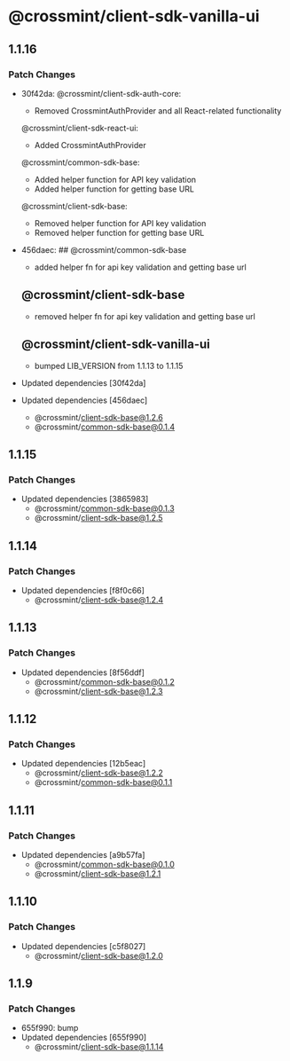 # @crossmint/client-sdk-vanilla-ui

## 1.1.16

### Patch Changes

-   30f42da: @crossmint/client-sdk-auth-core:

    -   Removed CrossmintAuthProvider and all React-related functionality

    @crossmint/client-sdk-react-ui:

    -   Added CrossmintAuthProvider

    @crossmint/common-sdk-base:

    -   Added helper function for API key validation
    -   Added helper function for getting base URL

    @crossmint/client-sdk-base:

    -   Removed helper function for API key validation
    -   Removed helper function for getting base URL

-   456daec: ## @crossmint/common-sdk-base

    -   added helper fn for api key validation and getting base url

    ## @crossmint/client-sdk-base

    -   removed helper fn for api key validation and getting base url

    ## @crossmint/client-sdk-vanilla-ui

    -   bumped LIB_VERSION from 1.1.13 to 1.1.15

-   Updated dependencies [30f42da]
-   Updated dependencies [456daec]
    -   @crossmint/client-sdk-base@1.2.6
    -   @crossmint/common-sdk-base@0.1.4

## 1.1.15

### Patch Changes

-   Updated dependencies [3865983]
    -   @crossmint/common-sdk-base@0.1.3
    -   @crossmint/client-sdk-base@1.2.5

## 1.1.14

### Patch Changes

-   Updated dependencies [f8f0c66]
    -   @crossmint/client-sdk-base@1.2.4

## 1.1.13

### Patch Changes

-   Updated dependencies [8f56ddf]
    -   @crossmint/common-sdk-base@0.1.2
    -   @crossmint/client-sdk-base@1.2.3

## 1.1.12

### Patch Changes

-   Updated dependencies [12b5eac]
    -   @crossmint/client-sdk-base@1.2.2
    -   @crossmint/common-sdk-base@0.1.1

## 1.1.11

### Patch Changes

-   Updated dependencies [a9b57fa]
    -   @crossmint/common-sdk-base@0.1.0
    -   @crossmint/client-sdk-base@1.2.1

## 1.1.10

### Patch Changes

-   Updated dependencies [c5f8027]
    -   @crossmint/client-sdk-base@1.2.0

## 1.1.9

### Patch Changes

-   655f990: bump
-   Updated dependencies [655f990]
    -   @crossmint/client-sdk-base@1.1.14
